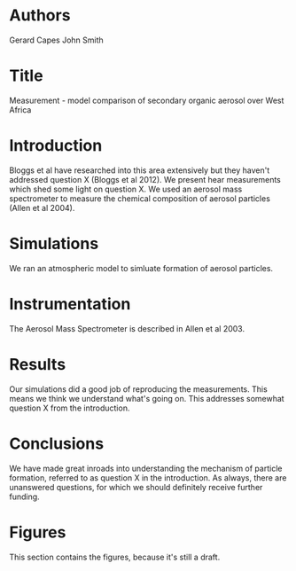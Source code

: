 # Authors
Gerard Capes
John Smith

# Title
Measurement - model comparison of secondary organic aerosol over West Africa

# Introduction
Bloggs et al have researched into this area extensively but they haven't addressed question X (Bloggs et al 2012).
We present hear measurements which shed some light on question X.
We used an aerosol mass spectrometer to measure the chemical composition of aerosol particles (Allen et al 2004).

# Simulations
We ran an atmospheric model to simluate formation of aerosol particles.

# Instrumentation
The Aerosol Mass Spectrometer is described in Allen et al 2003.

# Results
Our simulations did a good job of reproducing the measurements. This means we think we understand what's going on. This addresses somewhat question X from the introduction.

# Conclusions
We have made great inroads into understanding the mechanism of particle formation, referred to as question X in the introduction.
As always, there are unanswered questions, for which we should definitely receive further funding.

# Figures
This section contains the figures, because it's still a draft.
